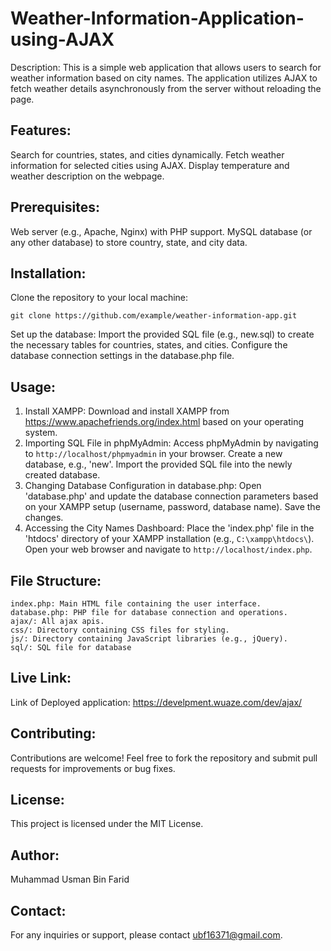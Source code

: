 # Weather-Information-Application-using-AJAX
Description:
This is a simple web application that allows users to search for weather information based on city names. The application utilizes AJAX to fetch weather details asynchronously from the server without reloading the page.

## Features:

Search for countries, states, and cities dynamically.
Fetch weather information for selected cities using AJAX.
Display temperature and weather description on the webpage.

## Prerequisites:

Web server (e.g., Apache, Nginx) with PHP support.
MySQL database (or any other database) to store country, state, and city data.

## Installation:

Clone the repository to your local machine:

    git clone https://github.com/example/weather-information-app.git

Set up the database:
Import the provided SQL file (e.g., new.sql) to create the necessary tables for countries, states, and cities.
Configure the database connection settings in the database.php file.

## Usage:

1. Install XAMPP: Download and install XAMPP from https://www.apachefriends.org/index.html based on your operating system.
2. Importing SQL File in phpMyAdmin: Access phpMyAdmin by navigating to `http://localhost/phpmyadmin` in your browser. Create a new database, e.g., 'new'. Import the provided SQL file into the newly created database.
3. Changing Database Configuration in database.php: Open 'database.php' and update the database connection parameters based on your XAMPP setup (username, password, database name). Save the changes.
4. Accessing the City Names Dashboard: Place the 'index.php' file in the 'htdocs' directory of your XAMPP installation (e.g., `C:\xampp\htdocs\`). Open your web browser and navigate to `http://localhost/index.php`.

## File Structure:

    index.php: Main HTML file containing the user interface.
    database.php: PHP file for database connection and operations.
    ajax/: All ajax apis.
    css/: Directory containing CSS files for styling.
    js/: Directory containing JavaScript libraries (e.g., jQuery).
    sql/: SQL file for database

## Live Link:
Link of Deployed application: https://develpment.wuaze.com/dev/ajax/

## Contributing:

Contributions are welcome! Feel free to fork the repository and submit pull requests for improvements or bug fixes.

## License:
This project is licensed under the MIT License.

## Author:
Muhammad Usman Bin Farid

## Contact:
For any inquiries or support, please contact ubf16371@gmail.com.

